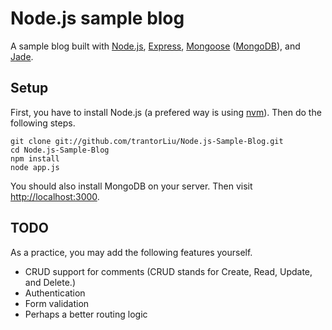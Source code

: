 Node.js sample blog
=============

A sample blog built with [Node.js], [Express], [Mongoose] ([MongoDB]), and [Jade].

Setup
-------

First, you have to install Node.js (a prefered way is using [nvm]). Then do the following steps.

	git clone git://github.com/trantorLiu/Node.js-Sample-Blog.git
	cd Node.js-Sample-Blog
	npm install
	node app.js

You should also install MongoDB on your server.
Then visit [http://localhost:3000].

TODO
-------

As a practice, you may add the following features yourself.

* CRUD support for comments (CRUD stands for Create, Read, Update, and Delete.)
* Authentication
* Form validation
* Perhaps a better routing logic


[http://localhost:3000]: http://localhost:3000
[Node.js]: http://http://nodejs.org/
[Express]: http://expressjs.com/
[Mongoose]: http://mongoosejs.com/
[MongoDB]: http://www.mongodb.org/
[Jade]: https://github.com/visionmedia/jade
[nvm]: https://github.com/creationix/nvm
